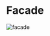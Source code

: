 # Facade 
![facade](https://github.com/VictorGuui/Bertoti/assets/101465349/ffc1e985-0ec3-4201-8d87-1602594f686c)

